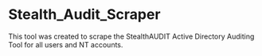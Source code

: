 # Stealth_Audit_Scraper
This tool was created to scrape the StealthAUDIT Active Directory Auditing Tool for all users and NT accounts. 
